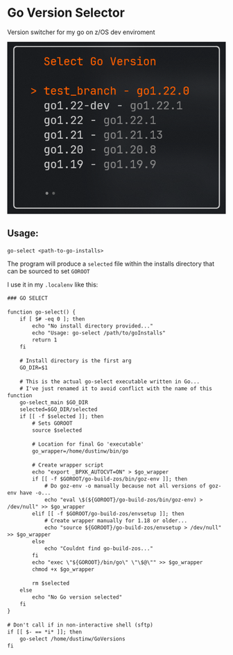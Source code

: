 # Go Version Selector

Version switcher for my go on z/OS dev enviroment


![Screenshot of the interface](https://github.com/dustin-ward/go-select/blob/master/images/ui.png)

## Usage:

`go-select <path-to-go-installs>`

The program will produce a `selected` file within the installs directory that can be sourced to set `GOROOT`

I use it in my `.localenv` like this:

```
### GO SELECT

function go-select() {
    if [ $# -eq 0 ]; then
        echo "No install directory provided..."
        echo "Usage: go-select /path/to/goInstalls"
        return 1
    fi

    # Install directory is the first arg
    GO_DIR=$1

    # This is the actual go-select executable written in Go...
    # I've just renamed it to avoid conflict with the name of this function
    go-select_main $GO_DIR
    selected=$GO_DIR/selected
    if [[ -f $selected ]]; then
        # Sets GOROOT
        source $selected

        # Location for final Go 'executable'
        go_wrapper=/home/dustinw/bin/go

        # Create wrapper script
        echo "export _BPXK_AUTOCVT=ON" > $go_wrapper
        if [[ -f $GOROOT/go-build-zos/bin/goz-env ]]; then
            # Do goz-env -o manually because not all versions of goz-env have -o...
            echo "eval \$(${GOROOT}/go-build-zos/bin/goz-env) > /dev/null" >> $go_wrapper
        elif [[ -f $GOROOT/go-build-zos/envsetup ]]; then
            # Create wrapper manually for 1.18 or older...
            echo "source ${GOROOT}/go-build-zos/envsetup > /dev/null" >> $go_wrapper
        else
            echo "Couldnt find go-build-zos..."
        fi
        echo "exec \"${GOROOT}/bin/go\" \"\$@\"" >> $go_wrapper
        chmod +x $go_wrapper

        rm $selected
    else
        echo "No Go version selected"
    fi
}

# Don't call if in non-interactive shell (sftp)
if [[ $- == *i* ]]; then
    go-select /home/dustinw/GoVersions
fi
```
